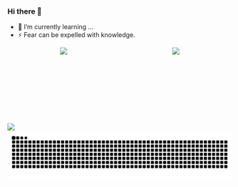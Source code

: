 ### Hi there 👋
- 🌱 I’m currently learning ...
- ⚡ Fear can be expelled with knowledge.


<div style="display:flex;justify-content:space-around;">
  <img height="170px" src="https://github-readme-stats.vercel.app/api?username=class-undefined&theme=buefy&show_icons=true" />
  <img height="170px" src="https://github-readme-stats.vercel.app/api/top-langs/?username=class-undefined&layout=compact&langs_count=8" />
</div>
<div>
  <a href="https://leetcode.cn/u/class-undefined/" target="_blank">
    <img height="170px" src="https://leetcode.card.workers.dev/?username=class-undefined&theme=auto&site=cn" />
  </a>
</div>








<div align="center"><img src="https://raw.githubusercontent.com/class-undefined/class-undefined/output/github-contribution-grid-snake.svg" ></div>

<!--
**wild-sky/wild-sky** is a ✨ _special_ ✨ repository because its `README.md` (this file) appears on your GitHub profile.

Here are some ideas to get you started:

- 🔭 I’m currently working on ...
- 🌱 I’m currently learning ...
- 👯 I’m looking to collaborate on ...
- 🤔 I’m looking for help with ...
- 💬 Ask me about ...
- 📫 How to reach me: ...
- 😄 Pronouns: ...
- ⚡ Fun fact: ...
-->
